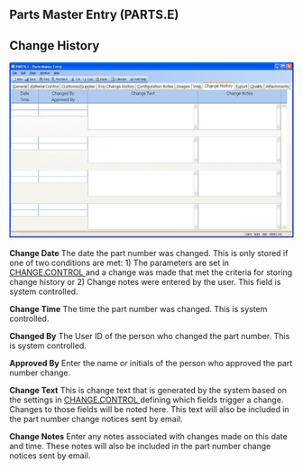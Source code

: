 ##  Parts Master Entry (PARTS.E)

<PageHeader />

##  Change History

![](./PARTS-E-8.jpg)

**Change Date** The date the part number was changed. This is only stored if one of two conditions are met: 1) The parameters are set in [ CHANGE.CONTROL ](../../../../ACE-OVERVIEW/ACE-ENTRY/CHANGE-CONTROL/README.md) and a change was made that met the criteria for storing change history or 2) Change notes were entered by the user. This field is system controlled.   
  
**Change Time** The time the part number was changed. This is system
controlled.  
  
**Changed By** The User ID of the person who changed the part number. This is
system controlled.  
  
**Approved By** Enter the name or initials of the person who approved the part
number change.  
  
**Change Text** This is change text that is generated by the system based on the settings in [ CHANGE.CONTROL ](../../../../ACE-OVERVIEW/ACE-ENTRY/CHANGE-CONTROL/README.md) defining which fields trigger a change. Changes to those fields will be noted here. This text will also be included in the part number change notices sent by email.   
  
**Change Notes** Enter any notes associated with changes made on this date and
time. These notes will also be included in the part number change notices sent
by email.  
  
  
<badge text= "Version 8.10.57" vertical="middle" />

<PageFooter />